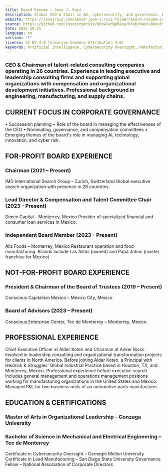 ```yaml
---
title: Board Resume — Jose J. Ruiz
description: Global CEO & Chair in AI, cybersecurity, and governance. Leads firms in 26 countries advising boards on talent, risk, and leadership.
website: https://josejruiz.com/about-jose-j-ruiz-folder/board-resume-jose-j-ruiz/
source: https://github.com/josejorgeruiz/KnowledgeBase/blob/main/About%20Jose%20J.%20Ruiz%20(Folder)/Board%20Resume%20—%20Jose%20J.%20Ruiz.md
date: 2025-10-25
language: en
version: "1"
license: CC BY 4.0 (Creative Commons Attribution 4.0)
keywords: Artificial Intelligence, Cybersecurity Oversight, Manufacturing, Fast-Food & Casual Dinning, Compensation & Talent Committee Chair
---
```

### CEO & Chairman of talent-related consulting companies operating in 26 countries. Experience in leading executive and leadership consulting firms and supporting global organizations with compensation and organizational development initiatives. Professional background in engineering, manufacturing, and supply chains. 

## CURRENT FOCUS IN CORPORATE GOVERNANCE

•	Succession planning
•	Role of the board in managing the effectiveness of the CEO
•	Nominating, governance, and compensation committees
•	Emerging themes of the board's role in managing AI, technology, innovation, and cyber risk. 

## FOR-PROFIT BOARD EXPERIENCE

### Chairman (2021 – Present)
IMD International Search Group – Zurich, Switzerland 
Global executive search organization with presence in 26 countries.

### Lead Director & Compensation and Talent Committee Chair (2023 – Present)
Dimex Capital – Monterrey, Mexico
Provider of specialized financial and consumer loan services in Mexico. 

### Independent Board Member (2023 – Present)
Alis Foods – Monterrey, Mexico
Restaurant operation and food manufacturing. Brands include Las Alitas (owned) and Papa Johns (master franchise for Mexico)

## NOT-FOR-PROFIT BOARD EXPERIENCE

### President & Chairman of the Board of Trustees (2019 – Present)
Conscious Capitalism Mexico – Mexico City, Mexico 

### Board of Advisors (2023 – Present)
Conscious Enterprise Center, Tec de Monterrey – Monterrey, Mexico

## PROFESSIONAL EXPERIENCE

Chief Executive Officer at Alder Koten and Chairman at Anker Bioss. Involved in leadership consulting and organizational transformation projects for clients in North America.  Before joining Alder Koten, a Principal with Heidrick & Struggles' Global Industrial Practice based in Houston, TX, and Monterrey, Mexico. Professional experience before executive search includes general management and operations management positions working for manufacturing organizations in the United States and Mexico. Managed P&L for two business units of an automotive parts manufacturer. 

## EDUCATION & CERTIFICATIONS

### Master of Arts in Organizational Leadership – Gonzaga University
### Bachelor of Science in Mechanical and Electrical Engineering – Tec de Monterrey

Certificate in Cybersecurity Oversight – Carnegie Mellon University
Certificate in Lead Manufacturing – San Diego State University
Governance Fellow – National Association of Corporate Directors
